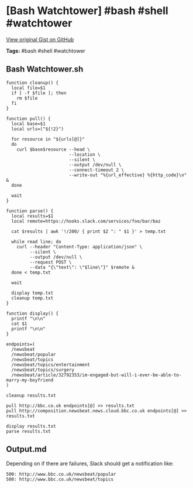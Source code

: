 # [Bash Watchtower] #bash #shell #watchtower

[View original Gist on GitHub](https://gist.github.com/Integralist/45e295b305511005d22e)

**Tags:** #bash #shell #watchtower

## Bash Watchtower.sh

```shell
function cleanup() {
  local file=$1
  if [ -f $file ]; then
    rm $file
  fi
}

function pull() {
  local base=$1
  local urls=("${!2}")

  for resource in "${urls[@]}"
  do
    curl $base$resource --head \
                        --location \
                        --silent \
                        --output /dev/null \
                        --connect-timeout 2 \
                        --write-out "%{url_effective} %{http_code}\n" &
  done

  wait
}

function parse() {
  local results=$1
  local remote=https://hooks.slack.com/services/foo/bar/baz

  cat $results | awk '!/200/ { print $2 ": " $1 }' > temp.txt

  while read line; do
    curl --header "Content-Type: application/json" \
         --silent \
         --output /dev/null \
         --request POST \
         --data "{\"text\": \"$line\"}" $remote &
  done < temp.txt

  wait

  display temp.txt
  cleanup temp.txt
}

function display() {
  printf "\n\n"
  cat $1
  printf "\n\n"
}

endpoints=(
  /newsbeat
  /newsbeat/popular
  /newsbeat/topics
  /newsbeat/topics/entertainment
  /newsbeat/topics/surgery
  /newsbeat/article/32792353/im-engaged-but-will-i-ever-be-able-to-marry-my-boyfriend
)

cleanup results.txt

pull http://bbc.co.uk endpoints[@] >> results.txt
pull http://composition.newsbeat.news.cloud.bbc.co.uk endpoints[@] >> results.txt

display results.txt
parse results.txt
```

## Output.md

Depending on if there are failures, Slack should get a notification like:

```
500: http://www.bbc.co.uk/newsbeat/popular
500: http://www.bbc.co.uk/newsbeat/topics
```

